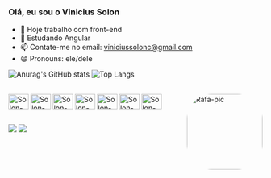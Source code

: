 ### Olá, eu sou o Vinicius Solon

- 🔭 Hoje trabalho com front-end
- 🌱 Estudando Angular
- 📫 Contate-me no email: viniciussolonc@gmail.com
- 😄 Pronouns: ele/dele


![Anurag's GitHub stats](https://github-readme-stats.vercel.app/api?username=ViniciusSolon&show_icons=true&theme=transparent)
![Top Langs](https://github-readme-stats.vercel.app/api/top-langs/?username=ViniciusSolon&layout=compact&theme=transparent)




<div style="display: inline_block"><br>
  <img align="center" alt="Solon-HTML" height="30" width="40"  src="https://cdn.jsdelivr.net/gh/devicons/devicon/icons/html5/html5-original.svg" />
  <img align="center" alt="Solon-CSS" height="30" width="40"src="https://cdn.jsdelivr.net/gh/devicons/devicon/icons/css3/css3-original.svg" />
<img align="center" alt="Solon-JS" height="30" width="40" src="https://cdn.jsdelivr.net/gh/devicons/devicon/icons/javascript/javascript-original.svg" />
  <img align="center" alt="Solon-TS" height="30" width="40" src="https://cdn.jsdelivr.net/gh/devicons/devicon/icons/typescript/typescript-original.svg" />
           <img align="center" alt="Solon-Node" height="30" width="40" 
         src="https://cdn.jsdelivr.net/gh/devicons/devicon/icons/nodejs/nodejs-original.svg" />
    <img align="center" alt="Solon-PostgreSQL" height="30" width="40" 
           src="https://cdn.jsdelivr.net/gh/devicons/devicon/icons/postgresql/postgresql-original-wordmark.svg" />
          <img align="center" alt="Solon-Angular" height="30" width="40" 
          src="https://cdn.jsdelivr.net/gh/devicons/devicon/icons/angularjs/angularjs-original.svg" />



  <img align="right" alt="Rafa-pic" height="150" style="border-radius:50px;" src="https://i.pinimg.com/originals/b2/37/a4/b237a4ab051d6fe28e57792354c331f4.gif">
</div>

 ##

<div> 
  <a href = "mailto:viniciussolonc@gmail.com"><img src="https://img.shields.io/badge/-Gmail-%23333?style=for-the-badge&logo=gmail&logoColor=white" target="_blank"></a>
  <a href="https://www.linkedin.com/in/viniciussolon" target="_blank"><img src="https://img.shields.io/badge/-LinkedIn-%230077B5?style=for-the-badge&logo=linkedin&logoColor=white" target="_blank"></a>
          

